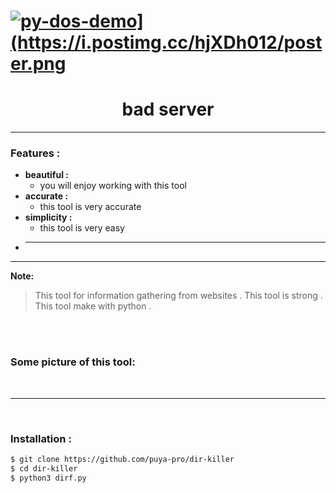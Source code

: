 <h1><a href="https://github.com/pop-hacker313/badserver"><img src="https://github.com/user-attachments/assets/dadaf61e-2544-470d-b3a5-7c25e002c4d9" alt="py-dos-demo](https://i.postimg.cc/hjXDh012/poster.png"></a></h1>
<h1 align="center">bad server</h1>

<hr>

### Features :
- **beautiful :**
  - you will enjoy working with this tool
- **accurate :**
  - this tool is very accurate
- **simplicity :**
  - this tool is very easy
- ****

<hr>

**Note:**
>This tool for information gathering from websites . This tool is strong . This tool make with python .

<br>
<br>

### Some picture of this tool:
<!--<img width="30%" src="https://github.com/user-attachments/assets/8de6268b-3df2-49d3-bace-78602a3887f1">-->
<!-- <img width="25%" src="https://github.com/user-attachments/assets/f414df86-61da-410e-9d56-26381a08744e"> -->
<!-- <img width="30%" src="https://github.com/user-attachments/assets/bef69cba-3f1c-41fc-b580-3ae2a77e237c"> -->
<!-- <img width="30%" src="https://github.com/user-attachments/assets/064561e9-59f8-4452-8e32-b69843c6f4c7"> -->
<br>
<hr>
<br>

### Installation :
```bash
$ git clone https://github.com/puya-pro/dir-killer
$ cd dir-killer
$ python3 dirf.py
```
